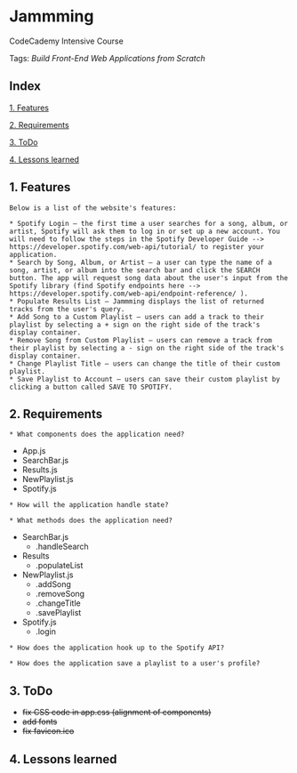 # Jammming
CodeCademy Intensive Course

Tags: *Build Front-End Web Applications from Scratch*

## Index

[1. Features](#1-features/) 

[2. Requirements](#2-requirements/)

[3. ToDo](#3-todo/)

[4. Lessons learned](#4-lessons-learned)


## 1. Features
```
Below is a list of the website's features:

* Spotify Login — the first time a user searches for a song, album, or artist, Spotify will ask them to log in or set up a new account. You will need to follow the steps in the Spotify Developer Guide --> https://developer.spotify.com/web-api/tutorial/ to register your application.
* Search by Song, Album, or Artist — a user can type the name of a song, artist, or album into the search bar and click the SEARCH button. The app will request song data about the user's input from the Spotify library (find Spotify endpoints here --> https://developer.spotify.com/web-api/endpoint-reference/ ).
* Populate Results List — Jammming displays the list of returned tracks from the user's query.
* Add Song to a Custom Playlist — users can add a track to their playlist by selecting a + sign on the right side of the track's display container.
* Remove Song from Custom Playlist — users can remove a track from their playlist by selecting a - sign on the right side of the track's display container.
* Change Playlist Title — users can change the title of their custom playlist.
* Save Playlist to Account — users can save their custom playlist by clicking a button called SAVE TO SPOTIFY.
```

## 2. Requirements
```
* What components does the application need?
```
* App.js
* SearchBar.js
* Results.js
* NewPlaylist.js
* Spotify.js

```
* How will the application handle state?
```

```
* What methods does the application need?
```
* SearchBar.js
  * .handleSearch
* Results
  * .populateList
* NewPlaylist.js
  * .addSong
  * .removeSong
  * .changeTitle
  * .savePlaylist
* Spotify.js
  * .login

```
* How does the application hook up to the Spotify API?
```

```
* How does the application save a playlist to a user's profile?
```


## 3. ToDo
* ~~fix CSS code in app.css (alignment of components)~~
* ~~add fonts~~
* ~~fix favicon.ico~~


## 4. Lessons learned